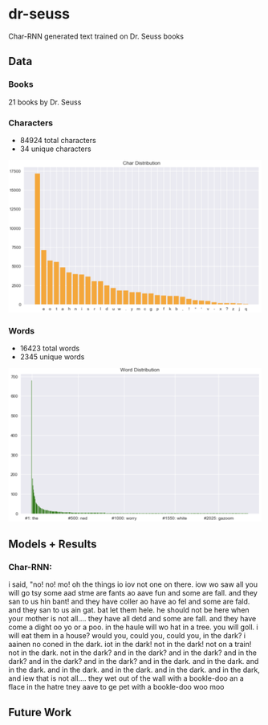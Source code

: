 # dr-seuss

Char-RNN generated text trained on Dr. Seuss books

## Data

### Books
21 books by Dr. Seuss

### Characters
- 84924 total characters
- 34 unique characters
<img src="images/char_distribution.png" alt="char_dist" width="600px"/>

### Words
- 16423 total words
- 2345 unique words
<img src="images/word_distribution.png" alt="word_dist" width="600px"/>

## Models + Results

### Char-RNN:
i said, "no! no! mo! oh the things io iov not one on there. iow wo saw all you will go tsy some aad stme are fants ao aave fun and some are fall. and they san to us hin bant! and they have coller ao have ao fel and some are fald. and they san to us ain gat. bat let them hele. he should not be here when your mother is not all.... they have all detd and some are fall. and they have come a dight oo yo or a poo. in the haule will wo hat in a tree. you will goll. i will eat them in a house? would you, could you, could you, in the dark? i aainen no coned in the dark. iot in the dark! not in the dark! not on a train! not in the dark. not in the dark? and in the dark? and in the dark? and in the dark? and in the dark? and in the dark? and in the dark. and in the dark. and in the dark. and in the dark. and in the dark. and in the dark. and in the dark, and iew that is not all.... they wet out of the wall with a bookle-doo an a flace in the hatre tney aave to ge pet with a bookle-doo woo moo

## Future Work
